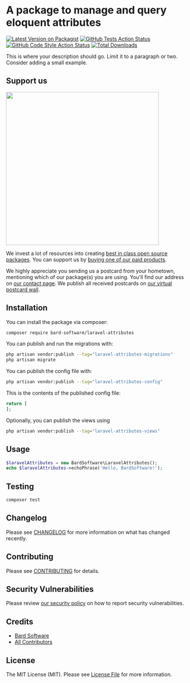 # A package to manage and query eloquent attributes

[![Latest Version on Packagist](https://img.shields.io/packagist/v/bard-software/laravel-attributes.svg?style=flat-square)](https://packagist.org/packages/bard-software/laravel-attributes)
[![GitHub Tests Action Status](https://img.shields.io/github/workflow/status/bard-software/laravel-attributes/run-tests?label=tests)](https://github.com/bard-software/laravel-attributes/actions?query=workflow%3Arun-tests+branch%3Amain)
[![GitHub Code Style Action Status](https://img.shields.io/github/workflow/status/bard-software/laravel-attributes/Fix%20PHP%20code%20style%20issues?label=code%20style)](https://github.com/bard-software/laravel-attributes/actions?query=workflow%3A"Fix+PHP+code+style+issues"+branch%3Amain)
[![Total Downloads](https://img.shields.io/packagist/dt/bard-software/laravel-attributes.svg?style=flat-square)](https://packagist.org/packages/bard-software/laravel-attributes)

This is where your description should go. Limit it to a paragraph or two. Consider adding a small example.

## Support us

[<img src="https://github-ads.s3.eu-central-1.amazonaws.com/laravel-attributes.jpg?t=1" width="419px" />](https://spatie.be/github-ad-click/laravel-attributes)

We invest a lot of resources into creating [best in class open source packages](https://spatie.be/open-source). You can support us by [buying one of our paid products](https://spatie.be/open-source/support-us).

We highly appreciate you sending us a postcard from your hometown, mentioning which of our package(s) you are using. You'll find our address on [our contact page](https://spatie.be/about-us). We publish all received postcards on [our virtual postcard wall](https://spatie.be/open-source/postcards).

## Installation

You can install the package via composer:

```bash
composer require bard-software/laravel-attributes
```

You can publish and run the migrations with:

```bash
php artisan vendor:publish --tag="laravel-attributes-migrations"
php artisan migrate
```

You can publish the config file with:

```bash
php artisan vendor:publish --tag="laravel-attributes-config"
```

This is the contents of the published config file:

```php
return [
];
```

Optionally, you can publish the views using

```bash
php artisan vendor:publish --tag="laravel-attributes-views"
```

## Usage

```php
$laravelAttributes = new BardSoftware\LaravelAttributes();
echo $laravelAttributes->echoPhrase('Hello, BardSoftware!');
```

## Testing

```bash
composer test
```

## Changelog

Please see [CHANGELOG](CHANGELOG.md) for more information on what has changed recently.

## Contributing

Please see [CONTRIBUTING](CONTRIBUTING.md) for details.

## Security Vulnerabilities

Please review [our security policy](../../security/policy) on how to report security vulnerabilities.

## Credits

- [Bard Software](https://github.com/bard-software)
- [All Contributors](../../contributors)

## License

The MIT License (MIT). Please see [License File](LICENSE.md) for more information.
